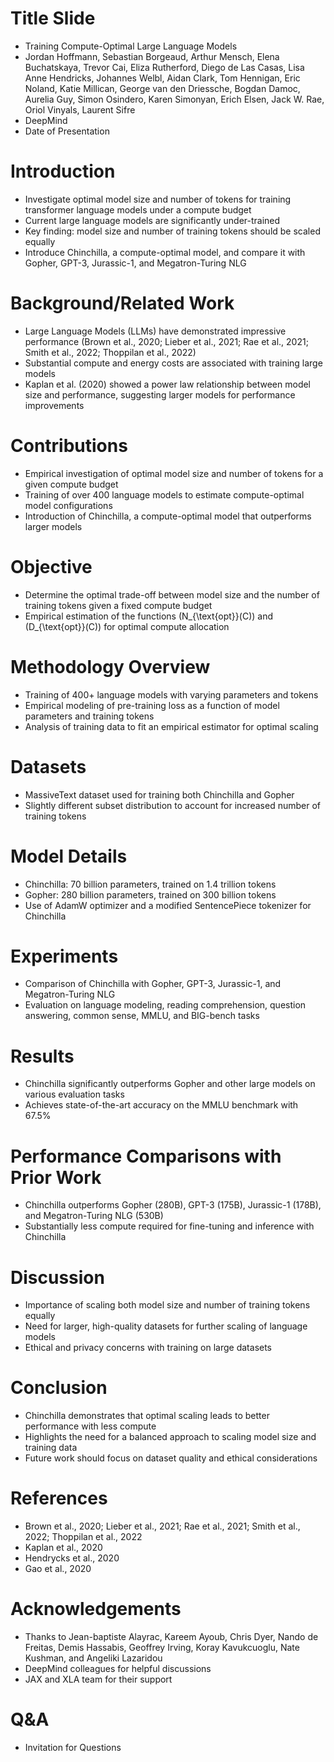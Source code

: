 # Title Slide
- Training Compute-Optimal Large Language Models
- Jordan Hoffmann, Sebastian Borgeaud, Arthur Mensch, Elena Buchatskaya, Trevor Cai, Eliza Rutherford, Diego de Las Casas, Lisa Anne Hendricks, Johannes Welbl, Aidan Clark, Tom Hennigan, Eric Noland, Katie Millican, George van den Driessche, Bogdan Damoc, Aurelia Guy, Simon Osindero, Karen Simonyan, Erich Elsen, Jack W. Rae, Oriol Vinyals, Laurent Sifre
- DeepMind
- Date of Presentation

# Introduction
- Investigate optimal model size and number of tokens for training transformer language models under a compute budget
- Current large language models are significantly under-trained
- Key finding: model size and number of training tokens should be scaled equally
- Introduce Chinchilla, a compute-optimal model, and compare it with Gopher, GPT-3, Jurassic-1, and Megatron-Turing NLG

# Background/Related Work
- Large Language Models (LLMs) have demonstrated impressive performance (Brown et al., 2020; Lieber et al., 2021; Rae et al., 2021; Smith et al., 2022; Thoppilan et al., 2022)
- Substantial compute and energy costs are associated with training large models
- Kaplan et al. (2020) showed a power law relationship between model size and performance, suggesting larger models for performance improvements

# Contributions
- Empirical investigation of optimal model size and number of tokens for a given compute budget
- Training of over 400 language models to estimate compute-optimal model configurations
- Introduction of Chinchilla, a compute-optimal model that outperforms larger models

# Objective
- Determine the optimal trade-off between model size and the number of training tokens given a fixed compute budget
- Empirical estimation of the functions \(N_{\text{opt}}(C)\) and \(D_{\text{opt}}(C)\) for optimal compute allocation

# Methodology Overview
- Training of 400+ language models with varying parameters and tokens
- Empirical modeling of pre-training loss as a function of model parameters and training tokens
- Analysis of training data to fit an empirical estimator for optimal scaling

# Datasets
- MassiveText dataset used for training both Chinchilla and Gopher
- Slightly different subset distribution to account for increased number of training tokens

# Model Details
- Chinchilla: 70 billion parameters, trained on 1.4 trillion tokens
- Gopher: 280 billion parameters, trained on 300 billion tokens
- Use of AdamW optimizer and a modified SentencePiece tokenizer for Chinchilla

# Experiments
- Comparison of Chinchilla with Gopher, GPT-3, Jurassic-1, and Megatron-Turing NLG
- Evaluation on language modeling, reading comprehension, question answering, common sense, MMLU, and BIG-bench tasks

# Results
- Chinchilla significantly outperforms Gopher and other large models on various evaluation tasks
- Achieves state-of-the-art accuracy on the MMLU benchmark with 67.5%

# Performance Comparisons with Prior Work
- Chinchilla outperforms Gopher (280B), GPT-3 (175B), Jurassic-1 (178B), and Megatron-Turing NLG (530B)
- Substantially less compute required for fine-tuning and inference with Chinchilla

# Discussion
- Importance of scaling both model size and number of training tokens equally
- Need for larger, high-quality datasets for further scaling of language models
- Ethical and privacy concerns with training on large datasets

# Conclusion
- Chinchilla demonstrates that optimal scaling leads to better performance with less compute
- Highlights the need for a balanced approach to scaling model size and training data
- Future work should focus on dataset quality and ethical considerations

# References
- Brown et al., 2020; Lieber et al., 2021; Rae et al., 2021; Smith et al., 2022; Thoppilan et al., 2022
- Kaplan et al., 2020
- Hendrycks et al., 2020
- Gao et al., 2020

# Acknowledgements
- Thanks to Jean-baptiste Alayrac, Kareem Ayoub, Chris Dyer, Nando de Freitas, Demis Hassabis, Geoffrey Irving, Koray Kavukcuoglu, Nate Kushman, and Angeliki Lazaridou
- DeepMind colleagues for helpful discussions
- JAX and XLA team for their support

# Q&A
- Invitation for Questions

